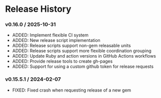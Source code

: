 # Release History

### v0.16.0 / 2025-10-31

* ADDED: Implement flexible CI system
* ADDED: New release script implementation
* ADDED: Release scripts support non-gem releasable units
* ADDED: Release scripts support more flexible coordination grouping
* ADDED: Update Ruby and action versions in GitHub Actions workflows
* ADDED: Provide release tools to create gh-pages
* ADDED: Support for using a custom github token for release requests

### v0.15.5.1 / 2024-02-07

* FIXED: Fixed crash when requesting release of a new gem
